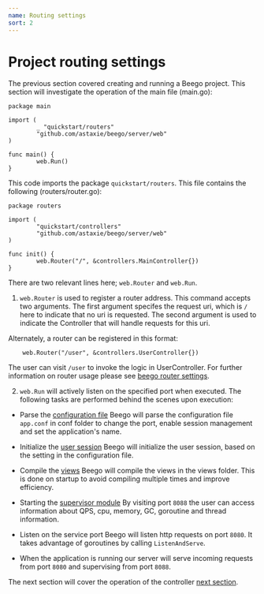 ```yaml
---
name: Routing settings
sort: 2
---
```


# Project routing settings

The previous section covered creating and running a Beego project.  This section will investigate the operation of the main file (main.go):

	package main
	
	import (
	        _ "quickstart/routers"
	        "github.com/astaxie/beego/server/web"
	)
	
	func main() {
	        web.Run()
	}

This code imports the package `quickstart/routers`. This file contains the following (routers/router.go):

	package routers

	import (
	        "quickstart/controllers"
	        "github.com/astaxie/beego/server/web"
	)

	func init() {
	        web.Router("/", &controllers.MainController{})
	}

There are two relevant lines here; `web.Router` and `web.Run`.

1.  `web.Router` is used to register a router address. This command accepts two arguments. The first argument specifes the request uri, which is `/` here to indicate that no uri is requested.  The second argument is used to indicate the Controller that will handle requests for this uri. 

Alternately, a router can be registered in this format:

		web.Router("/user", &controllers.UserController{})
The user can visit `/user` to invoke the logic in UserController. For further information on router usage please see [beego router settings](../mvc/controller/router.md).

2. `web.Run` will actively listen on the specified port when executed. The following tasks are performed behind the scenes upon execution:
  - Parse the [configuration file](../mvc/controller/config.md)
    Beego will parse the configuration file `app.conf` in conf folder to change the port, enable session management and set the application's name.

  - Initialize the [user session](../mvc/controller/session.md)
    Beego will initialize the user session, based on the setting in the configuration file.

  - Compile the [views](view.md)
    Beego will compile the views in the views folder.  This is done on startup to avoid compiling multiple times and improve efficiency.

  - Starting the [supervisor module](../advantage/monitor.md)
    By visiting port `8088` the user can access information about QPS, cpu, memory, GC, goroutine and thread information.

  - Listen on the service port
    Beego will listen http requests on port `8080`. It takes advantage of goroutines by calling `ListenAndServe`.

  - When the application is running our server will serve incoming requests from port `8080` and supervising from port `8088`.

The next section will cover the operation of the controller [next section](controller.md).
